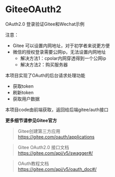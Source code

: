 # GiteeOAuth2
OAuth2.0 登录验证Gitee和Wechat示例

注意：
- Gitee 可以设置内网地址，对于初学者来说更方便
- 微信的授权登录需要公网ip，无法设置内网地址
  - 解决方法1：cpolar内网穿透得到一个公网ip
  - 解决方法2：购买服务器

本项目实现了OAuth的后台请求处理功能
-  获取token
-  刷新token
-  获取用户数据


本项目code由前端获取，返回给后端gitee/auth接口

**更多细节请参见Gitee官方** <br>

> Gitee创建第三方应用<br>
> https://gitee.com/oauth/applications <br>


> Gitee OAuth2.0 接口文档 <br>
> https://gitee.com/api/v5/swagger#/ <br>

> OAuth教程文档<br>
> https://gitee.com/api/v5/oauth_doc#/

